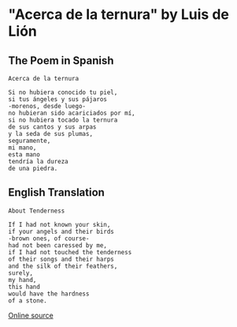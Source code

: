 # "Acerca de la ternura" by Luis de Lión

## The Poem in Spanish

```
Acerca de la ternura

Si no hubiera conocido tu piel,
si tus ángeles y sus pájaros
-morenos, desde luego-
no hubieran sido acariciados por mí,
si no hubiera tocado la ternura
de sus cantos y sus arpas
y la seda de sus plumas,
seguramente,
mi mano,
esta mano
tendría la dureza
de una piedra.
```

## English Translation

```
About Tenderness

If I had not known your skin,
if your angels and their birds
-brown ones, of course-
had not been caressed by me,
if I had not touched the tenderness
of their songs and their harps
and the silk of their feathers,
surely,
my hand,
this hand
would have the hardness
of a stone.
```

[Online source](https://www.poemas-del-alma.com/luis-de-lion-acerca-de-la-ternura.htm)